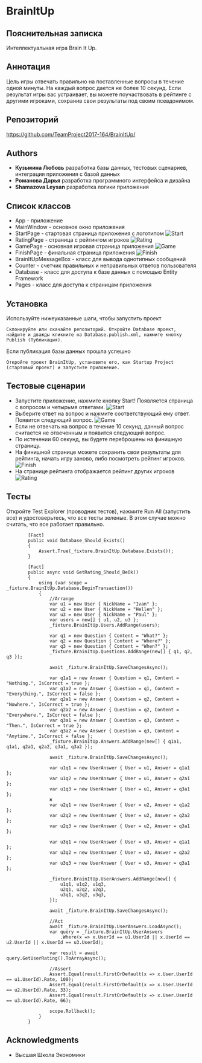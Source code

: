 ﻿# BrainItUp
## Пояснительная записка

Интеллектуальная игра Brain It Up. 

## Аннотация

Цель игры отвечать правильно на поставленные вопросы в течение одной минуты. 
На каждый вопрос дается не более 10 секунд. Если результат игры вас устраивает, вы можете поучаствовать 
в рейтинге с другими игроками, сохранив свои результаты под своим псевдонимом.

## Репозиторий

https://github.com/TeamProject2017-164/BrainItUp/

## Authors

* **Кузьмина Любовь** разработка базы данных, тестовых сценариев, интеграция приложения с базой данных 
* **Романова Дарья** разработка программного интерфейса и дизайна
* **Shamazova Leysan** разработка логики приложения

## Список классов
* App - приложение
* MainWindow - основное окно приложения
* StartPage - стартовая страница приложения с логотипом
![Start](https://github.com/TeamProject2017-164/BrainItUp/master/ScreenShoots/Start.png)
* RatingPage - страница с рейтингом игроков
![Rating](https://github.com/TeamProject2017-164/BrainItUp/master/ScreenShoots/Rating.png)
* GamePage - основная игровая страница приложения
![Game](https://github.com/TeamProject2017-164/BrainItUp/master/ScreenShoots/Game.png)
* FinishPage - финальная страница приложения
![Finish](https://github.com/TeamProject2017-164/BrainItUp/master/ScreenShoots/Finish.png)
* BrainItUpMessageBox - класс для вывода однотипных сообщений
* Counter - счетчик правильных и неправильных ответов пользователя
* Database - класс для доступа к базе данных с помощью Entity Framework 
* Pages - класс для доступа к страницам приложения

## Установка

Используйте нижеуказанные шаги, чтобы запустить проект

```
Склонируйте или скачайте репозиторий. Откройте Database проект, найдите и дважды кликните на Database.publish.xml, нажмите кнопку Publish (Публикация). 
```

Если публикация базы данных прошла успешно

```
Откройте проект BrainItUp, установите его, как Startup Project (стартовый проект) и запустите приложение.
```
## Тестовые сценарии

* Запустите приложение, нажмите кнопку Start! Появляется страница с вопросом и четырьмя ответами. 
![Start](https://github.com/TeamProject2017-164/BrainItUp/master/ScreenShoots/Start.png)
* Выберите ответ на вопрос и нажмите соответствующий ему ответ. Появится следующий вопрос.
![Game](https://github.com/TeamProject2017-164/BrainItUp/master/ScreenShoots/Game.png)
* Если не отвечать на вопрос в течение 10 секунд, данный вопрос считается не отвеченным и появится следующий вопрос.
* По истечении 60 секунд, вы будете переброшены на финишную страницу.
* На финишной странице можете сохранить свои результаты для рейтинга, начать игру заново, либо посмотреть рейтинг игроков.
![Finish](https://github.com/TeamProject2017-164/BrainItUp/master/ScreenShoots/Finish.png)
* На странице рейтинга отображается рейтинг других игроков
![Rating](https://github.com/TeamProject2017-164/BrainItUp/master/ScreenShoots/Rating.png)

## Тесты

Откройте Test Explorer (проводник тестов), нажмите Run All (запустить все) и удостоверьтесь, что все тесты зеленые.
В этом случае можно считать, что все работает правильно.

```
        [Fact]
        public void Database_Should_Exists()
        {
            Assert.True(_fixture.BrainItUp.Database.Exists());
        }

		[Fact]
        public async void GetRating_Should_BeOk()
        {
            using (var scope = _fixture.BrainItUp.Database.BeginTransaction())
            {
                //Arrange
                var u1 = new User { NickName = "Ivan" };
                var u2 = new User { NickName = "Hellen" };
                var u3 = new User { NickName = "Paul" };
                var users = new[] { u1, u2, u3 };
                _fixture.BrainItUp.Users.AddRange(users);

                var q1 = new Question { Content = "What?" };
                var q2 = new Question { Content = "Where?" };
                var q3 = new Question { Content = "When?" };
                _fixture.BrainItUp.Questions.AddRange(new[] { q1, q2, q3 });

                await _fixture.BrainItUp.SaveChangesAsync(); 

                var q1a1 = new Answer { Question = q1, Content = "Nothing.", IsCorrect = true };
                var q1a2 = new Answer { Question = q1, Content = "Everything.", IsCorrect = false };
                var q2a1 = new Answer { Question = q2, Content = "Nowhere.", IsCorrect = true };
                var q2a2 = new Answer { Question = q2, Content = "Everywhere.", IsCorrect = false };
                var q3a1 = new Answer { Question = q3, Content = "Then.", IsCorrect = true };
                var q3a2 = new Answer { Question = q3, Content = "Anytime.", IsCorrect = false };
                _fixture.BrainItUp.Answers.AddRange(new[] { q1a1, q1a1, q2a1, q2a2, q3a1, q3a2 });

                await _fixture.BrainItUp.SaveChangesAsync(); 

                var u1q1 = new UserAnswer { User = u1, Answer = q1a1 };
                var u1q2 = new UserAnswer { User = u1, Answer = q2a1 };
                var u1q3 = new UserAnswer { User = u1, Answer = q3a1 };
				ж
                var u2q1 = new UserAnswer { User = u2, Answer = q1a2 };
                var u2q2 = new UserAnswer { User = u2, Answer = q2a2 };
                var u2q3 = new UserAnswer { User = u2, Answer = q3a1 };

                var u3q1 = new UserAnswer { User = u3, Answer = q1a1 };
                var u3q2 = new UserAnswer { User = u3, Answer = q2a2 };
                var u3q3 = new UserAnswer { User = u3, Answer = q3a1 };

                _fixture.BrainItUp.UserAnswers.AddRange(new[] {
                    u1q1, u1q2, u1q3,
                    u2q1, u2q2, u2q3,
                    u3q1, u3q2, u3q3,
                });

                await _fixture.BrainItUp.SaveChangesAsync();

                //Act
                await _fixture.BrainItUp.UserAnswers.LoadAsync();
                var query = _fixture.BrainItUp.UserAnswers
                    .Where(x => x.UserId == u1.UserId || x.UserId == u2.UserId || x.UserId == u3.UserId);

                var result = await query.GetUserRating().ToArrayAsync();

                //Assert
                Assert.Equal(result.FirstOrDefault(x => x.User.UserId == u1.UserId).Rate, 100);
                Assert.Equal(result.FirstOrDefault(x => x.User.UserId == u2.UserId).Rate, 33);
                Assert.Equal(result.FirstOrDefault(x => x.User.UserId == u3.UserId).Rate, 66);

                scope.Rollback();
            }
        }
```

## Acknowledgments

* Высшая Школа Экономики
